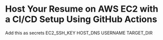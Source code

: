 # Host Your Resume on AWS EC2 with a CI/CD Setup Using GitHub Actions
Add this as secrets 
          EC2_SSH_KEY 
          HOST_DNS 
          USERNAME 
          TARGET_DIR
